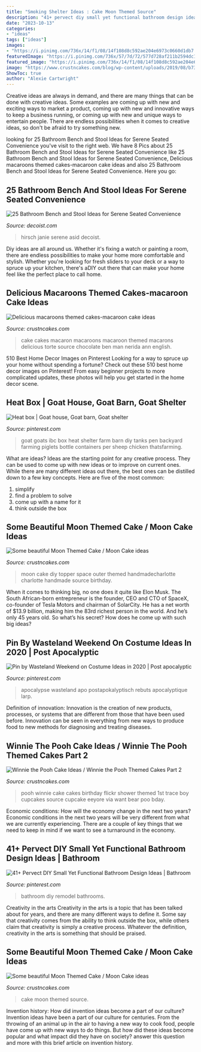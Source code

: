 ```yaml
---
title: "Smoking Shelter Ideas : Cake Moon Themed Source"
description: "41+ pervect diy small yet functional bathroom design ideas"
date: "2023-10-13"
categories:
- "ideas"
tags: ["ideas"]
images:
- "https://i.pinimg.com/736x/14/f1/08/14f108d8c592ae204e6973c0660d1db7.jpg"
featuredImage: "https://i.pinimg.com/736x/57/7d/72/577d728af211b2594dc165cf7cdf13ca.jpg"
featured_image: "https://i.pinimg.com/736x/14/f1/08/14f108d8c592ae204e6973c0660d1db7.jpg"
image: "https://www.crustncakes.com/blog/wp-content/uploads/2019/08/b739feb9cbdf952c1596a36632f08a9e.jpg"
ShowToc: true
author: "Alexie Cartwright"
---
```



Creative ideas are always in demand, and there are many things that can be done with creative ideas. Some examples are coming up with new and exciting ways to market a product, coming up with new and innovative ways to keep a business running, or coming up with new and unique ways to entertain people. There are endless possibilities when it comes to creative ideas, so don't be afraid to try something new.

	

		
looking for 25 Bathroom Bench and Stool Ideas for Serene Seated Convenience you've visit to the right web. We have 8 Pics about 25 Bathroom Bench and Stool Ideas for Serene Seated Convenience like 25 Bathroom Bench and Stool Ideas for Serene Seated Convenience, Delicious macaroons themed cakes-macaroon cake ideas and also 25 Bathroom Bench and Stool Ideas for Serene Seated Convenience. Here you go:
		
    
## 25 Bathroom Bench And Stool Ideas For Serene Seated Convenience

<img loading=lazy src="https://cdn.decoist.com/wp-content/uploads/2015/09/Upholstered-vanity-stool-in-elegant-bathroom.jpg" onerror="this.onerror=null;this.src='https://tse3.mm.bing.net/th?id=OIP.SR4vlJHeOmSpI0jdYJbaGQHaKF&amp;pid=15.1';" alt="25 Bathroom Bench and Stool Ideas for Serene Seated Convenience">

_Source: decoist.com_

>hirsch janie serene asid decoist. 

	

Diy ideas are all around us. Whether it's fixing a watch or painting a room, there are endless possibilities to make your home more comfortable and stylish. Whether you're looking for fresh sliders to your deck or a way to spruce up your kitchen, there's aDIY out there that can make your home feel like the perfect place to call home.

    
## Delicious Macaroons Themed Cakes-macaroon Cake Ideas

<img loading=lazy src="http://www.crustncakes.com/blog/wp-content/uploads/2017/03/wp-1490605557626.jpg" onerror="this.onerror=null;this.src='https://tse2.mm.bing.net/th?id=OIP.n5yEuloB7wcESE__CFvPHAHaLL&amp;pid=15.1';" alt="Delicious macaroons themed cakes-macaroon cake ideas">

_Source: crustncakes.com_

>cake cakes macaron macaroons macaroon themed macarons delicious torte source chocolate ben man nerida ann english. 

	

510 Best Home Decor Images on Pinterest
Looking for a way to spruce up your home without spending a fortune? Check out these 510 best home decor images on Pinterest! From easy beginner projects to more complicated updates, these photos will help you get started in the home decor scene.

    
## Heat Box | Goat House, Goat Barn, Goat Shelter

<img loading=lazy src="https://i.pinimg.com/736x/57/7d/72/577d728af211b2594dc165cf7cdf13ca.jpg" onerror="this.onerror=null;this.src='https://tse1.mm.bing.net/th?id=OIP.ZBaD3a2daVMup30zgsA7wgAAAA&amp;pid=15.1';" alt="Heat box | Goat house, Goat barn, Goat shelter">

_Source: pinterest.com_

>goat goats ibc box heat shelter farm barn diy tanks pen backyard farming piglets bottle containers per sheep chicken thatsfarming. 

	

What are ideas?
Ideas are the starting point for any creative process. They can be used to come up with new ideas or to improve on current ones. While there are many different ideas out there, the best ones can be distilled down to a few key concepts. Here are five of the most common:
1. simplify
2. find a problem to solve
3. come up with a name for it
4. think outside the box

    
## Some Beautiful Moon Themed Cake / Moon Cake Ideas

<img loading=lazy src="https://www.crustncakes.com/blog/wp-content/uploads/2019/08/b739feb9cbdf952c1596a36632f08a9e.jpg" onerror="this.onerror=null;this.src='https://tse1.mm.bing.net/th?id=OIP.hhAmQ-oiIunvxvpQ3zcM_gHaLH&amp;pid=15.1';" alt="Some beautiful Moon Themed Cake / Moon Cake ideas">

_Source: crustncakes.com_

>moon cake diy topper space outer themed handmadecharlotte charlotte handmade source birthday. 

	

When it comes to thinking big, no one does it quite like Elon Musk. The South African-born entrepreneur is the founder, CEO and CTO of SpaceX, co-founder of Tesla Motors and chairman of SolarCity. He has a net worth of $13.9 billion, making him the 83rd richest person in the world. And he’s only 45 years old. So what’s his secret? How does he come up with such big ideas?

    
## Pin By Wasteland Weekend On Costume Ideas In 2020 | Post Apocalyptic

<img loading=lazy src="https://i.pinimg.com/736x/4c/47/c1/4c47c14ee440324471b06a171a6fea77.jpg" onerror="this.onerror=null;this.src='https://tse2.mm.bing.net/th?id=OIP._1a2S2NF0Le7k_wSmugcSwHaLI&amp;pid=15.1';" alt="Pin by Wasteland Weekend on Costume Ideas in 2020 | Post apocalyptic">

_Source: pinterest.com_

>apocalypse wasteland apo postapokalyptisch rebuts apocalyptique larp. 

	

Definition of innovation:
Innovation is the creation of new products, processes, or systems that are different from those that have been used before. Innovation can be seen in everything from new ways to produce food to new methods for diagnosing and treating diseases.

    
## Winnie The Pooh Cake Ideas / Winnie The Pooh Themed Cakes Part 2

<img loading=lazy src="http://www.crustncakes.com/blog/wp-content/uploads/2015/12/4acc6ccabbcb4cc6605d76bc69e07886.jpg" onerror="this.onerror=null;this.src='https://tse1.mm.bing.net/th?id=OIP.eJlGwnVoXbMfFUoYgCMdkAHaLH&amp;pid=15.1';" alt="Winnie the Pooh Cake Ideas / Winnie the Pooh Themed Cakes Part 2">

_Source: crustncakes.com_

>pooh winnie cake cakes birthday flickr shower themed 1st trace boy cupcakes source cupcake eeyore via want bear poo bday. 

	

Economic conditions: How will the economy change in the next two years?
Economic conditions in the next two years will be very different from what we are currently experiencing. There are a couple of key things that we need to keep in mind if we want to see a turnaround in the economy.

    
## 41+ Pervect DIY Small Yet Functional Bathroom Design Ideas | Bathroom

<img loading=lazy src="https://i.pinimg.com/736x/14/f1/08/14f108d8c592ae204e6973c0660d1db7.jpg" onerror="this.onerror=null;this.src='https://tse1.mm.bing.net/th?id=OIP.uLiVVULdJrzphY_K_zV_cQHaLJ&amp;pid=15.1';" alt="41+ Pervect DIY Small Yet Functional Bathroom Design Ideas | Bathroom">

_Source: pinterest.com_

>bathroom diy remodel bathrooms. 

	

Creativity in the arts
Creativity in the arts is a topic that has been talked about for years, and there are many different ways to define it. Some say that creativity comes from the ability to think outside the box, while others claim that creativity is simply a creative process. Whatever the definition, creativity in the arts is something that should be praised.

    
## Some Beautiful Moon Themed Cake / Moon Cake Ideas

<img loading=lazy src="https://www.crustncakes.com/blog/wp-content/uploads/2019/08/77b9c40c1fbd946b6a7979bec3c2759f.jpg" onerror="this.onerror=null;this.src='https://tse1.mm.bing.net/th?id=OIP.aR5AQp-xc0G9uCrGqalC4QHaJ4&amp;pid=15.1';" alt="Some beautiful Moon Themed Cake / Moon Cake ideas">

_Source: crustncakes.com_

>cake moon themed source. 

	

Invention history: How did invention ideas become a part of our culture?
Invention ideas have been a part of our culture for centuries. From the throwing of an animal up in the air to having a new way to cook food, people have come up with new ways to do things. But how did these ideas become popular and what impact did they have on society? answer this question and more with this brief article on invention history.


